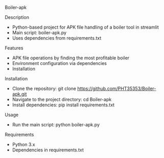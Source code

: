 Boiler-apk

Description
- Python-based project for APK file handling of a boiler tool in streamlit
- Main script: boiler-apk.py
- Uses dependencies from requirements.txt

Features
- APK file operations by finding the most profitable boiler
- Environment configuration via dependencies
- Installation

Installation 
- Clone the repository:
  git clone https://github.com/PHT35353/Boiler-apk.git
- Navigate to the project directory:
  cd Boiler-apk
- Install dependencies:
  pip install requirements.txt

Usage
- Run the main script:
  python boiler-apk.py

Requirements 
- Python 3.x
- Dependencies in requirements.txt

